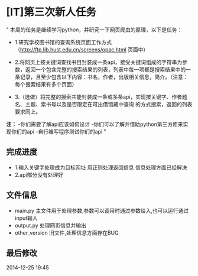 # [IT]第三次新人任务

 "
 本周的任务是继续学习python，并研究一下网页爬虫的原理，以下是任务：

 - 1.研究学校图书馆的查询系统页面工作方式（http://ftp.lib.hust.edu.cn/screens/opac.html 页面中）

 - 2.将网页上按关键词查找书目封装成一条api，接受关键词组成的字符串为参数，返回一个包含完整的搜索结果的列表，列表中每一项都是搜索结果中的一条记录，且至少包含以下内容：书名，作者，出版相关信息，简介。（注意：每个搜索结果有多个页面）

 - 3.（选做）将完整的搜索共能封装成一条或多条api，实现按关键字、作者题名、主题、索书号以及是否限定在可出借馆藏中查询
的方式搜索，返回的列表要求同上。

 **注：**
 -你们需要了解api应该如何设计
 -你们可以了解并借助python第三方库来实现你们的api
 -自行编写程序测试你们的api
 "
 
## 完成进度
 
 - 1.输入关键字处理成为目标网址 用正则处理返回信息 信息处理方面已经解决
 - 2.api部分没有处理好
 
## 文件信息

 * main.py 主文件用于处理参数,参数可以调用时通过参数给入,也可以运行通过input输入
 * output.py 处理网页信息并输出
 * other_version 旧文件,处理信息方面存在BUG
 
## 最后修改
 
 2014-12-25 19:45

